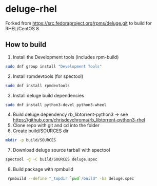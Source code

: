 # deluge-rhel
Forked from https://src.fedoraproject.org/rpms/deluge.git to build for RHEL/CentOS 8

## How to build
1. Install the Development tools (includes rpm-build)
```bash
sudo dnf group install "Development Tools"
```
2. Install rpmdevtools (for spectool)
```bash
sudo dnf install rpmdevtools
```
3. Install deluge build dependencies
```bash
sudo dnf install python3-devel python3-wheel
```
4. Build deluge dependency rb_libtorrent-python3 -> see https://github.com/chrisdevchroma/rb_libtorrent-python3-rhel
5. Clone repo with git and cd into the folder
6. Create build/SOURCES dir
```bash
mkdir -p build/SOURCES
```
7. Download deluge source tarball with spectool
```bash
spectool -g -C build/SOURCES deluge.spec
```
8. Build package with rpmbuild
```bash
 rpmbuild --define "_topdir `pwd`/build" -ba deluge.spec
 ```
